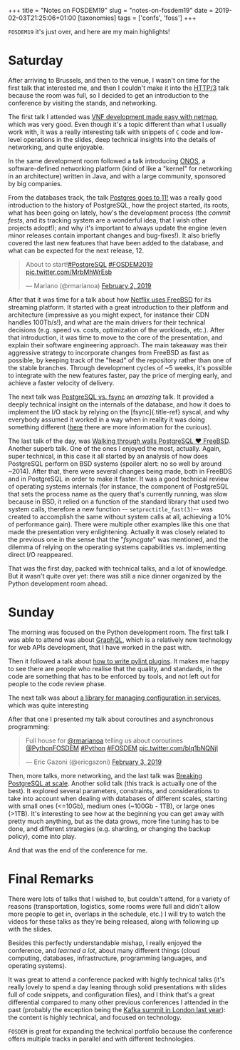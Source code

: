 +++
title = "Notes on FOSDEM19"
slug = "notes-on-fosdem19"
date = 2019-02-03T21:25:06+01:00
[taxonomies]
tags = ['confs', 'foss']
+++

`FOSDEM19` it\'s just over, and here are my main highlights!

# Saturday

After arriving to Brussels, and then to the venue, I wasn\'t on time for
the first talk that interested me, and then I couldn\'t make it into the
[HTTP/3](https://fosdem.org/2019/schedule/event/http3/) talk because the
room was full, so I decided to get an introduction to the conference by
visiting the stands, and networking.

The first talk I attended was [VNF development made easy with
netmap](https://fosdem.org/2019/schedule/event/netmap_vnf_development/),
which was very good. Even though it\'s a topic different than what I
usually work with, it was a really interesting talk with snippets of `C`
code and low-level operations in the slides, deep technical insights
into the details of networking, and quite enjoyable.

In the same development room followed a talk introducing
[ONOS](https://fosdem.org/2019/schedule/event/onos_introduction/), a
software-defined networking platform (kind of like a \"kernel\" for
networking in an architecture) written in Java, and with a large
community, sponsored by big companies.

From the databases track, the talk [Postgres goes to
11!](https://www.fosdem.org/2019/schedule/event/postgresql11/) was a
really good introduction to the history of PostgreSQL, how the project
started, its roots, what has been going on lately, how\'s the
development process (the *commit fests*, and its tracking system are a
wonderful idea, that I wish other projects adopt!); and why it\'s
important to always update the engine (even minor releases contain
important changes and bug-fixes!). It also briefly covered the last new
features that have been added to the database, and what can be expected
for the next release, 12.

<blockquote class="twitter-tweet"><p lang="en" dir="ltr">About to start!<a href="https://twitter.com/hashtag/PostgreSQL?src=hash&amp;ref_src=twsrc%5Etfw">#PostgreSQL</a> <a href="https://twitter.com/hashtag/FOSDEM2019?src=hash&amp;ref_src=twsrc%5Etfw">#FOSDEM2019</a> <a href="https://t.co/MrbMhWrEsb">pic.twitter.com/MrbMhWrEsb</a></p>&mdash; Mariano (@rmarianoa) <a href="https://twitter.com/rmarianoa/status/1091694740029014016?ref_src=twsrc%5Etfw">February 2, 2019</a></blockquote> <script async src="https://platform.twitter.com/widgets.js" charset="utf-8"></script>

After that it was time for a talk about how [Netflix uses
FreeBSD](https://fosdem.org/2019/schedule/event/netflix_freebsd/) for
its streaming platform. It started with a great introduction to their
platform and architecture (impressive as you might expect, for instance
their CDN handles 100Tb/s!), and what are the main drivers for their
technical decisions (e.g. speed vs. costs, optimization of the
workloads, etc.). After that introduction, it was time to move to the
core of the presentation, and explain their software engineering
approach. The main takeaway was their aggressive strategy to incorporate
changes from FreeBSD as fast as possible, by keeping track of the
\"head\" of the repository rather than one of the stable branches.
Through development cycles of \~5 weeks, it\'s possible to integrate
with the new features faster, pay the price of merging early, and
achieve a faster velocity of delivery.

The next talk was [PostgreSQL vs.
fsync](https://fosdem.org/2019/schedule/event/postgresql_fsync/) an
*amazing* talk. It provided a deeply technical insight on the internals
of the database, and how it does to implement the I/O stack by relying
on the [fsync]{.title-ref} syscal, and why everybody assumed it worked
in a way when in reality it was doing something different
([here](https://lwn.net/Articles/752063/) there are more information for
the curious).

The last talk of the day, was [Walking through walls PostgreSQL ♥
FreeBSD](https://fosdem.org/2019/schedule/event/walking_through_walls/).
Another superb talk. One of the ones I enjoyed the most, actually.
Again, super technical, in this case it all started by an analysis of
how does PostgreSQL perform on BSD systems (spoiler alert: no so well by
around \~2014). After that, there were several changes being made, both
in FreeBDS and in PostgreSQL in order to make it faster. It was a good
technical review of operating systems internals (for instance, the
component of PostgreSQL that sets the process name as the query that\'s
currently running, was slow because in BSD, it relied on a function of
the standard library that used two system calls, therefore a new
function \-- `setproctitle_fast(3)`\-- was created to accomplish the
same without system calls at all, achieving a 10% of performance gain).
There were multiple other examples like this one that made the
presentation very enlightening. Actually it was closely related to the
previous one in the sense that the \"*fsyncgate*\" was mentioned, and
the dilemma of relying on the operating systems capabilities vs.
implementing direct I/O reappeared.

That was the first day, packed with technical talks, and a lot of
knowledge. But it wasn\'t quite over yet: there was still a nice dinner
organized by the Python development room ahead.

# Sunday

The morning was focused on the Python development room. The first talk I
was able to attend was about
[GraphQL](https://fosdem.org/2019/schedule/event/python_discover_graphql/),
which is a relatively new technology for web APIs development, that I
have worked in the past with.

Then it followed a talk about [how to write pylint
plugins](https://fosdem.org/2019/schedule/event/python_write_pylint_plugins/).
It makes me happy to see there are people who realise that the quality,
and standards, in the code are something that has to be enforced by
tools, and not left out for people to the code review phase.

The next talk was about [a library for managing configuration in
services](https://fosdem.org/2019/schedule/event/python_application_configuration/),
which was quite interesting

After that one I presented my talk about coroutines and asynchronous
programming:

<blockquote class="twitter-tweet"><p lang="en" dir="ltr">Full house for <a href="https://twitter.com/rmarianoa?ref_src=twsrc%5Etfw">@rmarianoa</a> telling us about coroutines <a href="https://twitter.com/PythonFOSDEM?ref_src=twsrc%5Etfw">@PythonFOSDEM</a> <a href="https://twitter.com/hashtag/Python?src=hash&amp;ref_src=twsrc%5Etfw">#Python</a> <a href="https://twitter.com/hashtag/FOSDEM?src=hash&amp;ref_src=twsrc%5Etfw">#FOSDEM</a> <a href="https://t.co/bIq1bNQNjI">pic.twitter.com/bIq1bNQNjI</a></p>&mdash; Eric Gazoni (@ericgazoni) <a href="https://twitter.com/ericgazoni/status/1092001096321691648?ref_src=twsrc%5Etfw">February 3, 2019</a></blockquote> <script async src="https://platform.twitter.com/widgets.js" charset="utf-8"></script>

Then, more talks, more networking, and the last talk was [Breaking
PostgreSQL at
scale](https://fosdem.org/2019/schedule/event/breaking_postgresql_on_scale/).
Another solid talk (this track is actually one of the best). It explored
several parameters, constraints, and considerations to take into account
when dealing with databases of different scales, starting with small
ones (\<=10Gb), medium ones (\~100Gb - 1TB), or large ones (\>1TB).
It\'s interesting to see how at the beginning you can get away with
pretty much anything, but as the data grows, more fine tuning has to be
done, and different strategies (e.g. sharding, or changing the backup
policy), come into play.

And that was the end of the conference for me.

# Final Remarks

There were lots of talks that I wished to, but couldn\'t attend, for a
variety of reasons (transportation, logistics, some rooms were full and
didn\'t allow more people to get in, overlaps in the schedule, etc.) I
will try to watch the videos for these talks as they\'re being released,
along with following up with the slides.

Besides this perfectly understandable mishap, I really enjoyed the
conference, and *learned a lot*, about many different things (cloud
computing, databases, infrastructure, programming languages, and
operating systems).

It was great to attend a conference packed with highly technical talks
(it\'s really lovely to spend a day leaning through solid presentations
with slides full of code snippets, and configuration files), and I think
that\'s a great differential compared to many other previous conferences
I attended in the past (probably the exception being the [Kafka summit
in London last
year](link://slug/notes-on-the-kafka-summit-london-2018)): the content
is highly technical, and focused on technology.

`FOSDEM` is great for expanding the technical portfolio because the
conference offers multiple tracks in parallel and with different
technologies.
